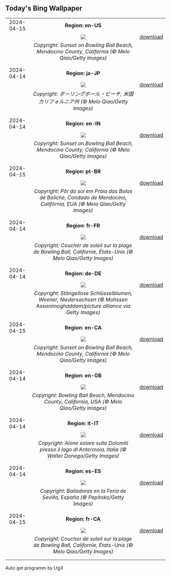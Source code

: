 ## Today's Bing Wallpaper
|      |      |      |
| :----: | :----: | :----: |
|2024-04-15|**Region: en-US**||
||![](https://www.bing.com/th?id=OHR.BowlingBallCali_EN-US3241530931_UHD.jpg&pid=hp&w=1152&h=648&rs=1&c=4)| [download](https://www.bing.com/th?id=OHR.BowlingBallCali_EN-US3241530931_UHD.jpg)|
||*Copyright: Sunset on Bowling Ball Beach, Mendocino County, California (© Melo Qiao/Getty Images)*
||
|||
|2024-04-14|**Region: ja-JP**||
||![](https://www.bing.com/th?id=OHR.BowlingBallCali_JA-JP1174732417_UHD.jpg&pid=hp&w=1152&h=648&rs=1&c=4)| [download](https://www.bing.com/th?id=OHR.BowlingBallCali_JA-JP1174732417_UHD.jpg)|
||*Copyright: ボーリングボール・ビーチ, 米国 カリフォルニア州 (© Melo Qiao/Getty Images)*
||
|||
|2024-04-14|**Region: en-IN**||
||![](https://www.bing.com/th?id=OHR.BowlingBallCali_EN-IN9555671935_UHD.jpg&pid=hp&w=1152&h=648&rs=1&c=4)| [download](https://www.bing.com/th?id=OHR.BowlingBallCali_EN-IN9555671935_UHD.jpg)|
||*Copyright: Sunset on Bowling Ball Beach, Mendocino County, California (© Melo Qiao/Getty Images)*
||
|||
|2024-04-15|**Region: pt-BR**||
||![](https://www.bing.com/th?id=OHR.BowlingBallCali_PT-BR6942653750_UHD.jpg&pid=hp&w=1152&h=648&rs=1&c=4)| [download](https://www.bing.com/th?id=OHR.BowlingBallCali_PT-BR6942653750_UHD.jpg)|
||*Copyright: Pôr do sol em Praia das Bolas de Boliche, Condado de Mendocino, Califórnia, EUA (© Melo Qiao/Getty Images)*
||
|||
|2024-04-14|**Region: fr-FR**||
||![](https://www.bing.com/th?id=OHR.BowlingBallCali_FR-FR7572590133_UHD.jpg&pid=hp&w=1152&h=648&rs=1&c=4)| [download](https://www.bing.com/th?id=OHR.BowlingBallCali_FR-FR7572590133_UHD.jpg)|
||*Copyright: Coucher de soleil sur la plage de Bowling Ball, Californie, États-Unis (© Melo Qiao/Getty Images)*
||
|||
|2024-04-14|**Region: de-DE**||
||![](https://www.bing.com/th?id=OHR.WeenerPrimroses_DE-DE5775502209_UHD.jpg&pid=hp&w=1152&h=648&rs=1&c=4)| [download](https://www.bing.com/th?id=OHR.WeenerPrimroses_DE-DE5775502209_UHD.jpg)|
||*Copyright: Stängellose Schlüsselblumen, Weener, Niedersachsen (© Mohssen Assanimoghaddam/picture alliance via Getty Images)*
||
|||
|2024-04-15|**Region: en-CA**||
||![](https://www.bing.com/th?id=OHR.BowlingBallCali_EN-CA4907440607_UHD.jpg&pid=hp&w=1152&h=648&rs=1&c=4)| [download](https://www.bing.com/th?id=OHR.BowlingBallCali_EN-CA4907440607_UHD.jpg)|
||*Copyright: Sunset on Bowling Ball Beach, Mendocino County, California (© Melo Qiao/Getty Images)*
||
|||
|2024-04-14|**Region: en-GB**||
||![](https://www.bing.com/th?id=OHR.BowlingBallCali_EN-GB8164059079_UHD.jpg&pid=hp&w=1152&h=648&rs=1&c=4)| [download](https://www.bing.com/th?id=OHR.BowlingBallCali_EN-GB8164059079_UHD.jpg)|
||*Copyright: Bowling Ball Beach, Mendocino County, California, USA (© Melo Qiao/Getty Images)*
||
|||
|2024-04-14|**Region: it-IT**||
||![](https://www.bing.com/th?id=OHR.AloneSole_IT-IT3498476071_UHD.jpg&pid=hp&w=1152&h=648&rs=1&c=4)| [download](https://www.bing.com/th?id=OHR.AloneSole_IT-IT3498476071_UHD.jpg)|
||*Copyright: Alone solare sulle Dolomiti presso il lago di Antermoia, Italia (© Walter Donega/Getty Images)*
||
|||
|2024-04-14|**Region: es-ES**||
||![](https://www.bing.com/th?id=OHR.FeriaDeSevilla_ES-ES8766768902_UHD.jpg&pid=hp&w=1152&h=648&rs=1&c=4)| [download](https://www.bing.com/th?id=OHR.FeriaDeSevilla_ES-ES8766768902_UHD.jpg)|
||*Copyright: Bailadoras en la Feria de Sevilla, España (© Pepitoko/Getty Images)*
||
|||
|2024-04-15|**Region: fr-CA**||
||![](https://www.bing.com/th?id=OHR.BowlingBallCali_FR-CA3180115250_UHD.jpg&pid=hp&w=1152&h=648&rs=1&c=4)| [download](https://www.bing.com/th?id=OHR.BowlingBallCali_FR-CA3180115250_UHD.jpg)|
||*Copyright: Coucher de soleil sur la plage de Bowling Ball, Californie, États-Unis (© Melo Qiao/Getty Images)*
||
|||

Auto get programm by LtgX
